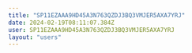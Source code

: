 ```yaml
---
title: "SP11EZAAA9HD45A3N763QZDJ3BQ3VMJER5AXA7YRJ"
date: 2024-02-19T08:11:07.384Z
user: SP11EZAAA9HD45A3N763QZDJ3BQ3VMJER5AXA7YRJ
layout: "users"
---
```

    